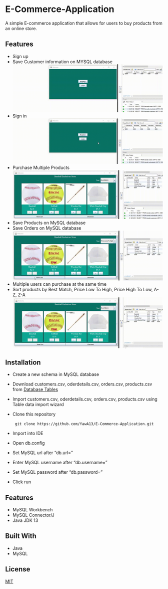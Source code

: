 # E-Commerce-Application

A simple E-commerce application that allows for users to buy products from an online store.


## Features
- Sign up
- Save Customer information on MYSQL database
![](https://github.com/YawA13/E-Commerce-Application/blob/master/Readme%20Assets/regVid.gif)
- Sign in
![](https://github.com/YawA13/E-Commerce-Application/blob/master/Readme%20Assets/loginVid.gif)
- Purchase Multiple Products
![](https://github.com/YawA13/E-Commerce-Application/blob/master/Readme%20Assets/cartVid.gif)
- Save Products on MySQL database
- Save Orders on MySQL database
![](https://github.com/YawA13/E-Commerce-Application/blob/master/Readme%20Assets/orderVid.gif)
- Multiple users can purchase at the same time
- Sort products by Best Match, Price Low To High, Price High To Low,  A-Z, Z-A 
![](https://github.com/YawA13/E-Commerce-Application/blob/master/Readme%20Assets/sortVid.gif)




## Installation
-  Create a new schema in MySQL database
-  Download customers.csv, oderdetails.csv, orders.csv, products.csv from [Database Tables](https://github.com/YawA13/E-Commerce-Application/tree/master/Database%20Tables)
-  Import customers.csv, oderdetails.csv, orders.csv, products.csv using Table data import wizard
-  Clone this repository
    
        git clone https://github.com/YawA13/E-Commerce-Application.git

-  Import into IDE
-  Open db.config
-  Set MySQL url after “db.url=”
-  Enter MySQL username after “db.username=”
-  Set MySQL password after “db.password=”
-  Click run


## Features
- MySQL Workbench
- MySQL Connector/J
- Java JDK 13

## Built With
- Java
- MySQL 

## License

[MIT](https://choosealicense.com/licenses/mit/)
